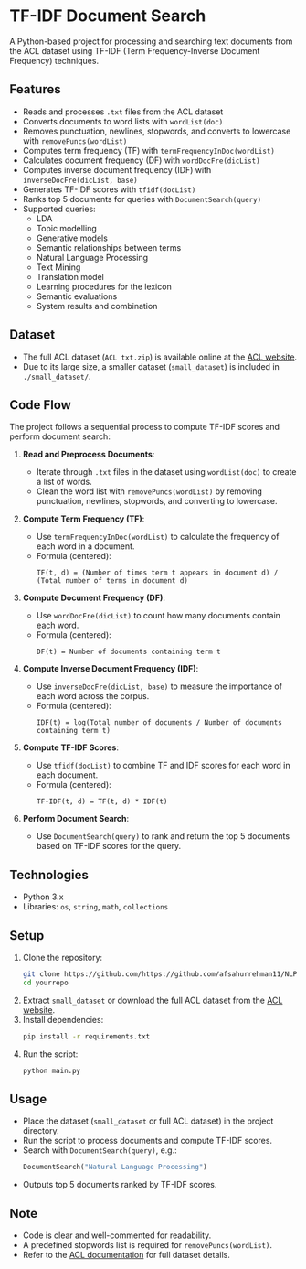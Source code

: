 #  TF-IDF Document Search

A Python-based project for processing and searching text documents from the ACL dataset using TF-IDF (Term Frequency-Inverse Document Frequency) techniques.

##  Features
- Reads and processes `.txt` files from the ACL dataset
- Converts documents to word lists with `wordList(doc)`
- Removes punctuation, newlines, stopwords, and converts to lowercase with `removePuncs(wordList)`
- Computes term frequency (TF) with `termFrequencyInDoc(wordList)`
- Calculates document frequency (DF) with `wordDocFre(dicList)`
- Computes inverse document frequency (IDF) with `inverseDocFre(dicList, base)`
- Generates TF-IDF scores with `tfidf(docList)`
- Ranks top 5 documents for queries with `DocumentSearch(query)`
- Supported queries:
  - LDA
  - Topic modelling
  - Generative models
  - Semantic relationships between terms
  - Natural Language Processing
  - Text Mining
  - Translation model
  - Learning procedures for the lexicon
  - Semantic evaluations
  - System results and combination

##  Dataset
- The full ACL dataset (`ACL txt.zip`) is available online at the [ACL website](https://www.aclweb.org/).
- Due to its large size, a smaller dataset (`small_dataset`) is included in `./small_dataset/`.


##  Code Flow

The project follows a sequential process to compute TF-IDF scores and perform document search:

1. **Read and Preprocess Documents**:
   - Iterate through `.txt` files in the dataset using `wordList(doc)` to create a list of words.
   - Clean the word list with `removePuncs(wordList)` by removing punctuation, newlines, stopwords, and converting to lowercase.

2. **Compute Term Frequency (TF)**:
   - Use `termFrequencyInDoc(wordList)` to calculate the frequency of each word in a document.
   - Formula (centered):
     ```
     TF(t, d) = (Number of times term t appears in document d) / (Total number of terms in document d)
     ```

3. **Compute Document Frequency (DF)**:
   - Use `wordDocFre(dicList)` to count how many documents contain each word.
   - Formula (centered):
     ```
     DF(t) = Number of documents containing term t
     ```

4. **Compute Inverse Document Frequency (IDF)**:
   - Use `inverseDocFre(dicList, base)` to measure the importance of each word across the corpus.
   - Formula (centered):
     ```
     IDF(t) = log(Total number of documents / Number of documents containing term t)
     ```

5. **Compute TF-IDF Scores**:
   - Use `tfidf(docList)` to combine TF and IDF scores for each word in each document.
   - Formula (centered):
     ```
     TF-IDF(t, d) = TF(t, d) * IDF(t)
     ```

6. **Perform Document Search**:
   - Use `DocumentSearch(query)` to rank and return the top 5 documents based on TF-IDF scores for the query.


##  Technologies
- Python 3.x
- Libraries: `os`, `string`, `math`, `collections`

##  Setup
1. Clone the repository:
   ```bash
   git clone https://github.com/https://github.com/afsahurrehman11/NLP-TF-IDF-Search-Pipeline.git
   cd yourrepo
   ```
2. Extract `small_dataset` or download the full ACL dataset from the [ACL website](https://www.aclweb.org/).
3. Install dependencies:
   ```bash
   pip install -r requirements.txt
   ```
4. Run the script:
   ```bash
   python main.py
   ```

##  Usage
- Place the dataset (`small_dataset` or full ACL dataset) in the project directory.
- Run the script to process documents and compute TF-IDF scores.
- Search with `DocumentSearch(query)`, e.g.:
  ```python
  DocumentSearch("Natural Language Processing")
  ```
- Outputs top 5 documents ranked by TF-IDF scores.

## Note
- Code is clear and well-commented for readability.
- A predefined stopwords list is required for `removePuncs(wordList)`.
- Refer to the [ACL documentation](https://www.aclweb.org/) for full dataset details.

